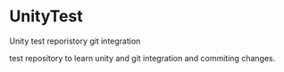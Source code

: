 # UnityTest
Unity test reporistory git integration

test repository to learn unity and git integration and commiting changes.
